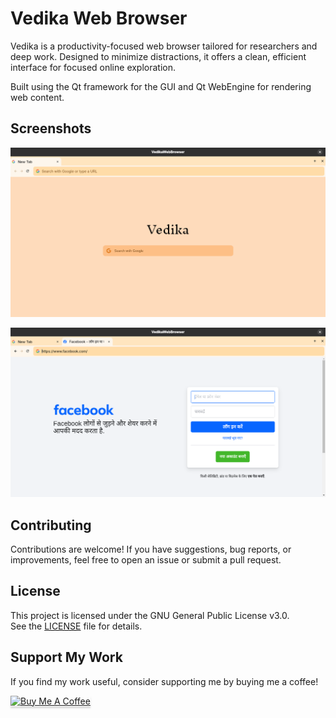 # Vedika Web Browser

Vedika is a productivity-focused web browser tailored for researchers and deep work. Designed to minimize distractions, it offers a clean, efficient interface for focused online exploration.

Built using the Qt framework for the GUI and Qt WebEngine for rendering web content.

## Screenshots

![Home Screen](lib/resources/screenshots/1.png)

![Web View](lib/resources/screenshots/2.png)

## Contributing

Contributions are welcome! If you have suggestions, bug reports, or improvements, feel free to open an issue or submit a pull request.

## License

This project is licensed under the GNU General Public License v3.0.  
See the [LICENSE](./LICENSE) file for details.

## Support My Work

If you find my work useful, consider supporting me by buying me a coffee!

<a href="https://buymeacoffee.com/mohitdeoli" target="_blank"><img src="https://www.buymeacoffee.com/assets/img/custom_images/orange_img.png" alt="Buy Me A Coffee" style="height: 41px !important;width: 174px !important;box-shadow: 0px 3px 2px 0px rgba(190, 190, 190, 0.5) !important;-webkit-box-shadow: 0px 3px 2px 0px rgba(190, 190, 190, 0.5) !important;" ></a>
